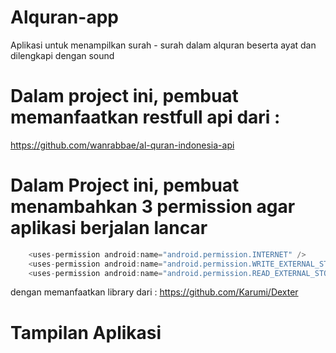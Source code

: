 # Alquran-app
Aplikasi untuk menampilkan surah - surah dalam alquran beserta ayat dan dilengkapi dengan sound

# Dalam project ini, pembuat memanfaatkan restfull api dari : 
https://github.com/wanrabbae/al-quran-indonesia-api

# Dalam Project ini, pembuat menambahkan 3 permission agar aplikasi berjalan lancar
```java
    <uses-permission android:name="android.permission.INTERNET" />
    <uses-permission android:name="android.permission.WRITE_EXTERNAL_STORAGE"/>
    <uses-permission android:name="android.permission.READ_EXTERNAL_STORAGE"/>
```
dengan memanfaatkan library dari : https://github.com/Karumi/Dexter

# Tampilan Aplikasi
